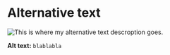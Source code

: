 # Alternative text

![This is where my alternative text descroption goes.](Iniciála.png)

**Alt text:** `blablabla`

